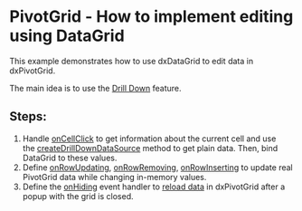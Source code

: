 # PivotGrid - How to implement editing using DataGrid

This example demonstrates how to use dxDataGrid to edit data in dxPivotGrid.

The main idea is to use the [Drill Down](https://js.devexpress.com/Demos/WidgetsGallery/Demo/PivotGrid/DrillDown/jQuery/Light/) feature.

## Steps:

1. Handle [onCellClick](https://js.devexpress.com/Documentation/ApiReference/UI_Widgets/dxPivotGrid/Configuration/#onCellClick) to get information about the current cell and use the [createDrillDownDataSource](https://js.devexpress.com/Documentation/ApiReference/Data_Layer/PivotGridDataSource/Methods/#createDrillDownDataSourceoptions) method to get plain data. Then, bind DataGrid to these values.   
1. Define [onRowUpdating](https://js.devexpress.com/Documentation/ApiReference/UI_Widgets/dxDataGrid/Configuration/#onRowUpdating), [onRowRemoving](https://js.devexpress.com/Documentation/ApiReference/UI_Widgets/dxDataGrid/Configuration/#onRowRemoving), [onRowInserting](https://js.devexpress.com/Documentation/ApiReference/UI_Widgets/dxDataGrid/Configuration/#onRowInserting) to update real PivotGrid data while changing in\-memory values.  
1. Define the [onHiding](https://js.devexpress.com/Documentation/ApiReference/UI_Widgets/dxPopup/Configuration/#onHiding) event handler to [reload data](https://js.devexpress.com/Documentation/Guide/Data_Binding/Update_Data/#DevExtreme_DataSource/Data_Shaping) in dxPivotGrid after a popup with the grid is closed.  